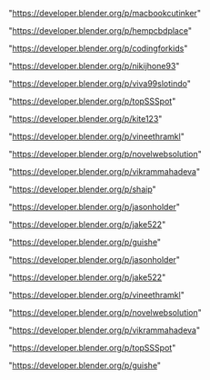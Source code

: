 "https://developer.blender.org/p/macbookcutinker"

"https://developer.blender.org/p/hempcbdplace"

"https://developer.blender.org/p/codingforkids"

"https://developer.blender.org/p/nikijhone93"

"https://developer.blender.org/p/viva99slotindo"

"https://developer.blender.org/p/topSSSpot"

"https://developer.blender.org/p/kite123"

"https://developer.blender.org/p/vineethramkl"

"https://developer.blender.org/p/novelwebsolution"

"https://developer.blender.org/p/vikrammahadeva"

"https://developer.blender.org/p/shaip"

"https://developer.blender.org/p/jasonholder"

"https://developer.blender.org/p/jake522"

"https://developer.blender.org/p/guishe"

 
"https://developer.blender.org/p/jasonholder"


"https://developer.blender.org/p/jake522"


"https://developer.blender.org/p/vineethramkl"


"https://developer.blender.org/p/novelwebsolution"


"https://developer.blender.org/p/vikrammahadeva"


"https://developer.blender.org/p/topSSSpot"


"https://developer.blender.org/p/guishe"


 
